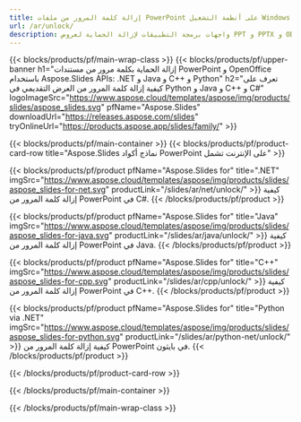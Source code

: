 ```yaml
---
title: إزالة كلمة المرور من ملفات PowerPoint على أنظمة التشغيل Windows و Linux و macOS
url: /ar/unlock/
description: واجهات برمجة التطبيقات لإزالة الحماية لعروض PPT و PPTX و ODP
---
```


{{< blocks/products/pf/main-wrap-class >}}
{{< blocks/products/pf/upper-banner h1="إزالة الحماية بكلمة مرور من مستندات PowerPoint و OpenOffice باستخدام Aspose.Slides APIs: .NET و Java و C++ و Python" h2="تعرف على كيفية إزالة كلمة المرور من العرض التقديمي في Python و Java و C++ و C#" logoImageSrc="https://www.aspose.cloud/templates/aspose/img/products/slides/aspose_slides.svg" pfName="Aspose.Slides" downloadUrl="https://releases.aspose.com/slides" tryOnlineUrl="https://products.aspose.app/slides/family/" >}}

{{< blocks/products/pf/main-container >}}
{{< blocks/products/pf/product-card-row title="Aspose.Slides نماذج أكواد PowerPoint على الإنترنت تشمل" >}}

{{< blocks/products/pf/product pfName="Aspose.Slides for" title=".NET" imgSrc="https://www.aspose.cloud/templates/aspose/img/products/slides/aspose_slides-for-net.svg" productLink="/slides/ar/net/unlock/" >}}
كيفية إزالة كلمة المرور من PowerPoint في C#.
{{< /blocks/products/pf/product >}}

{{< blocks/products/pf/product pfName="Aspose.Slides for" title="Java" imgSrc="https://www.aspose.cloud/templates/aspose/img/products/slides/aspose_slides-for-java.svg" productLink="/slides/ar/java/unlock/" >}}
كيفية إزالة كلمة المرور من PowerPoint في Java.
{{< /blocks/products/pf/product >}}

{{< blocks/products/pf/product pfName="Aspose.Slides for" title="C++" imgSrc="https://www.aspose.cloud/templates/aspose/img/products/slides/aspose_slides-for-cpp.svg" productLink="/slides/ar/cpp/unlock/" >}}
كيفية إزالة كلمة المرور من PowerPoint في C++.
{{< /blocks/products/pf/product >}}

{{< blocks/products/pf/product pfName="Aspose.Slides for" title="Python via .NET" imgSrc="https://www.aspose.cloud/templates/aspose/img/products/slides/aspose_slides-for-python.svg" productLink="/slides/ar/python-net/unlock/" >}}
كيفية إزالة كلمة المرور من PowerPoint في بايثون.
{{< /blocks/products/pf/product >}}

{{< /blocks/products/pf/product-card-row >}}

{{< /blocks/products/pf/main-container >}}

{{< /blocks/products/pf/main-wrap-class >}}

